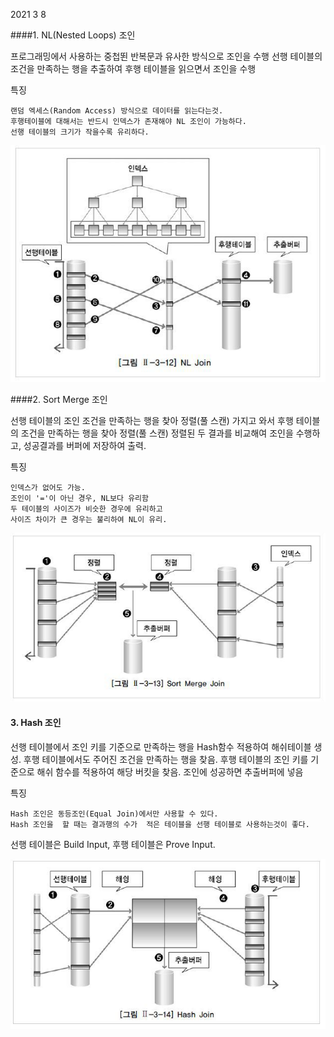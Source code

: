 2021 3 8


####1. NL(Nested Loops) 조인

프로그래밍에서 사용하는 중첩뙨 반복문과 유사한 방식으로 조인을 수행
선행 테이블의 조건을 만족하는 행을 추출하여 후행 테이블을 읽으면서 조인을 수행

특징
```
랜덤 엑세스(Random Access) 방식으로 데이터를 읽는다는것.
후행테이블에 대해서는 반드시 인덱스가 존재해야 NL 조인이 가능하다.
선행 테이블의 크기가 작을수록 유리하다.
```
![NLJOIN](/Image/NLJoin.jpeg)


####2. Sort Merge 조인

선행 테이블의 조인 조건을 만족하는 행을 찾아 정렬(풀 스캔)
가지고 와서 후행 테이블의 조건을 만족하는 행을 찾아 정렬(풀 스캔)
정렬된 두 결과를 비교해여 조인을 수행하고, 성공결과를 버퍼에 저장하여 출력.

특징
```
인덱스가 없어도 가능.
조인이 '='이 아닌 경우, NL보다 유리함
두 테이블의 사이즈가 비슷한 경우에 유리하고
사이즈 차이가 큰 경우는 불리하여 NL이 유리.
```

![SortMergeJoin](/Image/SortMergeJoin.jpeg)

#### 3. Hash 조인

선행 테이블에서 조인 키를 기준으로 만족하는 행을 Hash함수 적용하여 해쉬테이블 생성.
후행 테이블에서도 주어진 조건을 만족하는 행을 찾음.
후행 테이블의 조인 키를 기준으로 해쉬 함수를 적용하여 해당 버킷을 찾음.
조인에 성공하면 추출버퍼에 넣음

특징
```
Hash 조인은 동등조인(Equal Join)에서만 사용할 수 있다.
Hash 조인을  할 때는 결과행의 수가  적은 테이블을 선행 테이블로 사용하는것이 좋다.
```
선행 테이블은 Build Input,  후행 테이블은 Prove Input.

![HashJoin](/Image/HashJoin.jpeg)


